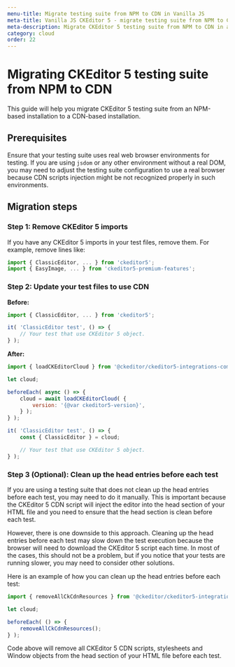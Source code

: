 ```yaml
---
menu-title: Migrate testing suite from NPM to CDN in Vanilla JS
meta-title: Vanilla JS CKEditor 5 - migrate testing suite from NPM to CDN | CKEditor 5 documentation
meta-description: Migrate CKEditor 5 testing suite from NPM to CDN in a few simple steps. Learn how to install CKEditor 5 testing suite in your project using the CDN.
category: cloud
order: 22
---
```


# Migrating CKEditor&nbsp;5 testing suite from NPM to CDN

This guide will help you migrate CKEditor&nbsp;5 testing suite from an NPM-based installation to a CDN-based installation.

## Prerequisites

Ensure that your testing suite uses real web browser environments for testing. If you are using `jsdom` or any other environment without a real DOM, you may need to adjust the testing suite configuration to use a real browser because CDN scripts injection might be not recognized properly in such environments.

## Migration steps

### Step 1: Remove CKEditor&nbsp;5 imports

If you have any CKEditor 5 imports in your test files, remove them. For example, remove lines like:

```javascript
import { ClassicEditor, ... } from 'ckeditor5';
import { EasyImage, ... } from 'ckeditor5-premium-features';
```

### Step 2: Update your test files to use CDN

**Before:**

```javascript
import { ClassicEditor, ... } from 'ckeditor5';

it( 'ClassicEditor test', () => {
	// Your test that use CKEditor 5 object.
} );
```

**After:**

```javascript
import { loadCKEditorCloud } from '@ckeditor/ckeditor5-integrations-common';

let cloud;

beforeEach( async () => {
	cloud = await loadCKEditorCloud( {
		version: '{@var ckeditor5-version}',
	} );
} );

it( 'ClassicEditor test', () => {
	const { ClassicEditor } = cloud;

	// Your test that use CKEditor 5 object.
} );
```

### Step 3 (Optional): Clean up the head entries before each test

If you are using a testing suite that does not clean up the head entries before each test, you may need to do it manually. This is important because the CKEditor&nbsp;5 CDN script will inject the editor into the head section of your HTML file and you need to ensure that the head section is clean before each test.

However, there is one downside to this approach. Cleaning up the head entries before each test may slow down the test execution because the browser will need to download the CKEditor&nbsp;5 script each time. In most of the cases, this should not be a problem, but if you notice that your tests are running slower, you may need to consider other solutions.

Here is an example of how you can clean up the head entries before each test:

```javascript
import { removeAllCkCdnResources } from '@ckeditor/ckeditor5-integrations-common/test-utils';

let cloud;

beforeEach( () => {
	removeAllCkCdnResources();
} );
```

Code above will remove all CKEditor&nbsp;5 CDN scripts, stylesheets and Window objects from the head section of your HTML file before each test.
